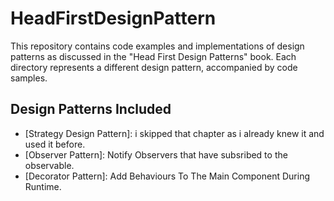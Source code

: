 # HeadFirstDesignPattern

This repository contains code examples and implementations of design patterns as discussed in the "Head First Design Patterns" book. Each directory represents a different design pattern, accompanied by code samples.

## Design Patterns Included
- [Strategy Design Pattern]: i skipped that chapter as i already knew it and used it before.
- [Observer Pattern]: Notify Observers that have subsribed to the observable.
- [Decorator Pattern]: Add Behaviours To The Main Component During Runtime.
